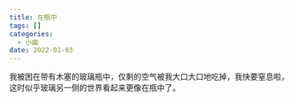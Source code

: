 ```yaml
---
title: 在瓶中
tags: []
categories:
  - 小曲
date: 2022-01-03
---
```

我被困在带有木塞的玻璃瓶中，仅剩的空气被我大口大口地吃掉，我快要窒息啦，这时似乎玻璃另一侧的世界看起来更像在瓶中了。